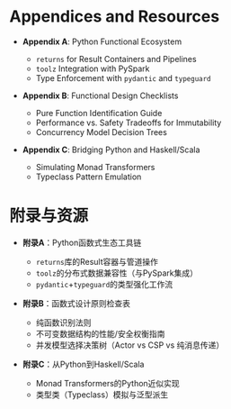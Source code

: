 # **Appendices and Resources**  

- **Appendix A**: Python Functional Ecosystem  
  - `returns` for Result Containers and Pipelines  
  - `toolz` Integration with PySpark  
  - Type Enforcement with `pydantic` and `typeguard`  

- **Appendix B**: Functional Design Checklists  
  - Pure Function Identification Guide  
  - Performance vs. Safety Tradeoffs for Immutability  
  - Concurrency Model Decision Trees  

- **Appendix C**: Bridging Python and Haskell/Scala  
  - Simulating Monad Transformers  
  - Typeclass Pattern Emulation  

# **附录与资源**  

- **附录A**：Python函数式生态工具链  
  - `returns`库的Result容器与管道操作  
  - `toolz`的分布式数据兼容性（与PySpark集成）  
  - `pydantic`+`typeguard`的类型强化工作流  

- **附录B**：函数式设计原则检查表  
  - 纯函数识别法则  
  - 不可变数据结构的性能/安全权衡指南  
  - 并发模型选择决策树（Actor vs CSP vs 纯消息传递）  

- **附录C**：从Python到Haskell/Scala  
  - Monad Transformers的Python近似实现  
  - 类型类（Typeclass）模拟与泛型派生  
